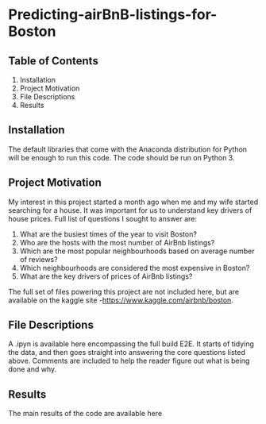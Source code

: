 # Predicting-airBnB-listings-for-Boston

## Table of Contents
1. Installation
2. Project Motivation
3. File Descriptions
4. Results


## Installation
The default libraries that come with the Anaconda distribution for Python will be enough to run this code. The code should be run on Python 3.

## Project Motivation
My interest in this project started a month ago when me and my wife started searching for a house. It was important for us to understand key drivers of house prices. Full list of questions I sought to answer are:
1. What are the busiest times of the year to visit Boston?
2. Who are the hosts with the most number of AirBnb listings?
3. Which are the most popular neighbourhoods based on average number of reviews?
4. Which neighbourhoods are considered the most expensive in Boston?
5. What are the key drivers of prices of AirBnb listings?

The full set of files powering this project are not included here, but are available on the kaggle site -https://www.kaggle.com/airbnb/boston.

## File Descriptions
A .ipyn is available here encompassing the full build E2E. It starts of tidying the data, and then goes straight into answering the core questions listed above. Comments are included to help the reader figure out what is being done and why.

## Results
The main results of the code are available here

